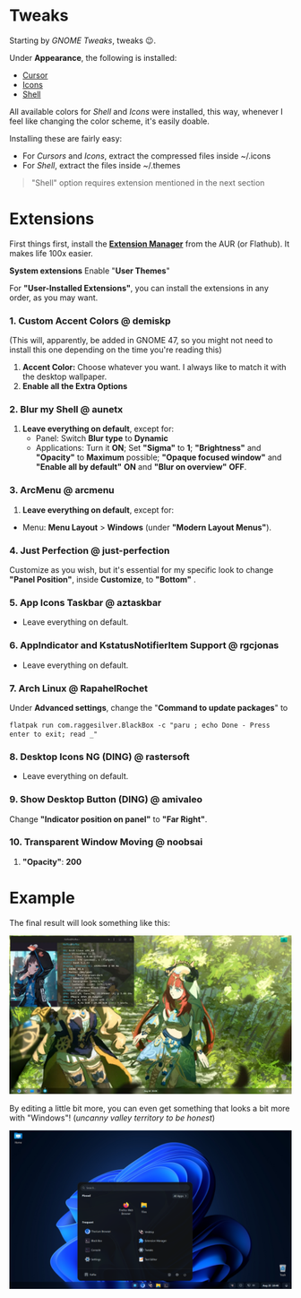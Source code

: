 # Tweaks
Starting by *GNOME Tweaks*, tweaks :wink:.

Under **Appearance**, the following is installed:

 - [Cursor](https://www.gnome-look.org/p/1503665)
- [Icons](https://www.gnome-look.org/p/1256209/)
- [Shell](https://www.gnome-look.org/p/1977647)

All available colors for *Shell* and *Icons* were installed, this way, whenever I feel like changing the color scheme, it's easily doable.

Installing these are fairly easy:

 - For *Cursors* and *Icons*, extract the compressed files inside ~/.icons
 - For *Shell*, extract the files inside ~/.themes
 
 >"Shell" option requires extension mentioned in the next section 

# Extensions
First things first, install the **[Extension Manager](https://aur.archlinux.org/packages/extension-manager)** from the AUR (or Flathub). It makes life 100x easier.

**System extensions**
Enable "**User Themes**"

For **"User-Installed Extensions"**, you can install the extensions in any order, as you may want.

 ### 1. Custom Accent Colors @ demiskp
 (This will, apparently, be added in GNOME 47, so you might not need to install this one depending on the time you're reading this)
 

 1. **Accent Color:** Choose whatever you want. I always like to match it with the desktop wallpaper.
 2. **Enable all the Extra Options**

### 2. Blur my Shell @ aunetx

 1. **Leave everything on default**, except for:
	 -  Panel: Switch **Blur type** to **Dynamic** 
	 - Applications: Turn it **ON**; Set **"Sigma"** to **1**; **"Brightness"** and **"Opacity"** to **Maximum** possible; **"Opaque focused window"** and **"Enable all by default"** **ON** and **"Blur on overview"** **OFF**.

### 3. ArcMenu @ arcmenu

 1. **Leave everything on default**, except for:
 -  Menu: **Menu Layout** > **Windows** (under **"Modern Layout Menus"**).

### 4. Just Perfection @ just-perfection

Customize as you wish, but it's essential for my specific look to change **"Panel Position"**, inside **Customize**, to **"Bottom"**  .

### 5. App Icons Taskbar @ aztaskbar

 - Leave everything on default.

### 6. AppIndicator and KstatusNotifierItem Support @ rgcjonas

 - Leave everything on default.

### 7. Arch Linux @ RapahelRochet

Under **Advanced settings**, change the "**Command to update packages**" to

    flatpak run com.raggesilver.BlackBox -c "paru ; echo Done - Press enter to exit; read _" 

### 8. Desktop Icons NG (DING) @ rastersoft

 - Leave everything on default.
 
### 9. Show Desktop Button (DING) @ amivaleo

Change **"Indicator position on panel"** to **"Far Right"**.

### 10. Transparent Window Moving @ noobsai

 1. **"Opacity"**: **200**

# Example

The final result will look something like this:

![same from the main page](https://raw.githubusercontent.com/FelpohDutra/sysetup/main/images/gnome-my-first-rice-ever-v1.webp)

By editing a little bit more, you can even get something that looks a bit more with "Windows"! (*uncanny valley territory to be honest*)

![what](https://github.com/FelpohDutra/sysetup/blob/main/images/Screenshot-from-2024-08-25-16-48-32.png?raw=true)
